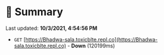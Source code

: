 # 📖 Summary
Last updated: **10/3/2021, 4:54:56 PM**

- `GET` [https://Bhadwa-sala.toxicblte.repl.co](https://Bhadwa-sala.toxicblte.repl.co) - **Down** (120199ms)
